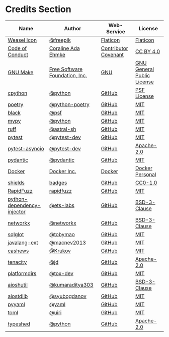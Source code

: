 # Credits Section

| Name                              | Author                                | Web-Service                 | License                           |
|-----------------------------------|---------------------------------------|-----------------------------|-----------------------------------|
| [Weasel Icon][001]                | [@freepik][002]                       | [Flaticon][003]             | [Flaticon][004]                   |
| [Code of Conduct][005]            | [Coraline Ada Ehmke][006]             | [Contributor Covenant][007] | [CC BY 4.0][008]                  |
| [GNU Make][009]                   | [Free Software Foundation, Inc.][010] | [GNU][011]                  | [GNU General Public License][012] |
| [cpython][013]                    | [@python][014]                        | [GitHub][015]               | [PSF License][016]                |
| [poetry][017]                     | [@python-poetry][018]                 | [GitHub][019]               | [MIT][020]                        |
| [black][021]                      | [@psf][022]                           | [GitHub][023]               | [MIT][024]                        |
| [mypy][025]                       | [@python][026]                        | [GitHub][027]               | [MIT][028]                        |
| [ruff][029]                       | [@astral-sh][030]                     | [GitHub][031]               | [MIT][032]                        |
| [pytest][033]                     | [@pytest-dev][034]                    | [GitHub][035]               | [MIT][036]                        |
| [pytest-asyncio][037]             | [@pytest-dev][038]                    | [GitHub][039]               | [Apache-2.0][040]                 |
| [pydantic][041]                   | [@pydantic][042]                      | [GitHub][043]               | [MIT][044]                        |
| [Docker][045]                     | [Docker Inc.][046]                    | [Docker][047]               | [Docker Personal][048]            |
| [shields][049]                    | [badges][050]                         | [GitHub][051]               | [CC0-1.0][052]                    |
| [RapidFuzz][053]                  | [rapidfuzz][054]                      | [GitHub][055]               | [MIT][056]                        |
| [python-dependency-injector][057] | [@ets-labs][058]                      | [GitHub][059]               | [BSD-3-Clause][060]               |
| [networkx][061]                   | [@networkx][062]                      | [GitHub][063]               | [BSD-3-Clause][064]               |
| [sqlglot][065]                    | [@tobymao][066]                       | [GitHub][067]               | [MIT][068]                        |
| [javalang-ext][069]               | [@macnev2013][070]                    | [GitHub][071]               | [MIT][072]                        |
| [cashews][073]                    | [@Krukov][074]                        | [GitHub][075]               | [MIT][076]                        |
| [tenacity][077]                   | [@jd][078]                            | [GitHub][079]               | [Apache-2.0][080]                 |
| [platformdirs][081]               | [@tox-dev][082]                       | [GitHub][083]               | [MIT][084]                        |
| [aioshutil][089]                  | [@kumaraditya303][090]                | [GitHub][091]               | [BSD-3-Clause][092]               |
| [aiostdlib][093]                  | [@syubogdanov][094]                   | [GitHub][095]               | [MIT][096]                        |
| [pyyaml][097]                     | [@yaml][098]                          | [GitHub][099]               | [MIT][100]                        |
| [toml][101]                       | [@uiri][102]                          | [GitHub][103]               | [MIT][104]                        |
| [typeshed][105]                   | [@python][106]                        | [GitHub][107]               | [Apache-2.0][108]                 |

[001]: https://www.flaticon.com/free-icon/weasel_334982
[002]: https://www.flaticon.com/authors/freepik
[003]: https://www.flaticon.com/
[004]: https://www.freepikcompany.com/legal

[005]: https://www.contributor-covenant.org/version/2/1/code_of_conduct
[006]: https://where.coraline.codes
[007]: https://www.contributor-covenant.org
[008]: https://github.com/EthicalSource/contributor_covenant/blob/release/LICENSE.md

[009]: https://www.gnu.org/software/make
[010]: https://www.gnu.org/software/make/#mission-statement
[011]: https://www.gnu.org/
[012]: https://www.gnu.org/licenses/gpl-3.0.en.html

[013]: https://github.com/python/cpython
[014]: https://github.com/python
[015]: https://github.com/
[016]: https://github.com/python/cpython/blob/main/LICENSE

[017]: https://github.com/python-poetry/poetry
[018]: https://github.com/python-poetry
[019]: https://github.com/
[020]: https://github.com/python-poetry/poetry/blob/main/LICENSE

[021]: https://github.com/psf/black
[022]: https://github.com/psf
[023]: https://github.com/
[024]: https://github.com/psf/black/blob/main/LICENSE

[025]: https://github.com/python/mypy
[026]: https://github.com/python
[027]: https://github.com/
[028]: https://github.com/python/mypy/blob/master/LICENSE

[029]: https://github.com/astral-sh/ruff
[030]: https://github.com/astral-sh
[031]: https://github.com/
[032]: https://github.com/astral-sh/ruff/blob/main/LICENSE

[033]: https://github.com/pytest-dev/pytest
[034]: https://github.com/pytest-dev
[035]: https://github.com/
[036]: https://github.com/pytest-dev/pytest/blob/main/LICENSE

[037]: https://github.com/pytest-dev/pytest-asyncio
[038]: https://github.com/pytest-dev
[039]: https://github.com/
[040]: https://github.com/pytest-dev/pytest-asyncio/blob/main/LICENSE

[041]: https://github.com/pydantic/pydantic
[042]: https://github.com/pydantic
[043]: https://github.com/
[044]: https://github.com/pydantic/pydantic/blob/main/LICENSE

[045]: https://www.docker.com/
[046]: https://www.docker.com/company
[047]: https://www.docker.com/
[048]: https://www.docker.com/products/personal

[049]: https://github.com/badges/shields
[050]: https://github.com/badges
[051]: https://github.com/
[052]: https://github.com/badges/shields/blob/master/LICENSE

[053]: https://github.com/rapidfuzz/RapidFuzz
[054]: https://github.com/rapidfuzz
[055]: https://github.com/
[056]: https://github.com/rapidfuzz/RapidFuzz/blob/main/LICENSE

[057]: https://github.com/ets-labs/python-dependency-injector
[058]: https://github.com/ets-labs
[059]: https://github.com/
[060]: https://github.com/ets-labs/python-dependency-injector/blob/master/LICENSE.rst

[061]: https://github.com/networkx/networkx
[062]: https://github.com/networkx
[063]: https://github.com/
[064]: https://github.com/networkx/networkx/blob/main/LICENSE.txt

[065]: https://github.com/tobymao/sqlglot
[066]: https://github.com/tobymao
[067]: https://github.com/
[068]: https://github.com/tobymao/sqlglot/blob/main/LICENSE

[069]: https://github.com/macnev2013/javalang-ext
[070]: https://github.com/macnev2013
[071]: https://github.com/
[072]: https://github.com/macnev2013/javalang-ext/blob/master/LICENSE.txt

[073]: https://github.com/Krukov/cashews
[074]: https://github.com/Krukov
[075]: https://github.com/
[076]: https://github.com/Krukov/cashews/blob/master/LICENSE

[077]: https://github.com/jd/tenacity
[078]: https://github.com/jd
[079]: https://github.com/
[080]: https://github.com/jd/tenacity/blob/main/LICENSE

[081]: https://github.com/tox-dev/platformdirs
[082]: https://github.com/tox-dev
[083]: https://github.com/
[084]: https://github.com/tox-dev/platformdirs/blob/main/LICENSE

[089]: https://github.com/kumaraditya303/aioshutil
[090]: https://github.com/kumaraditya303
[091]: https://github.com/
[092]: https://github.com/kumaraditya303/aioshutil/blob/master/LICENSE.md

[093]: https://github.com/syubogdanov/aiostdlib
[094]: https://github.com/syubogdanov
[095]: https://github.com/
[096]: https://github.com/syubogdanov/aiostdlib/blob/main/LICENSE

[097]: https://github.com/yaml/pyyaml
[098]: https://github.com/yaml
[099]: https://github.com/
[100]: https://github.com/yaml/pyyaml/blob/main/LICENSE

[101]: https://github.com/uiri/toml
[102]: https://github.com/uiri
[103]: https://github.com/
[104]: https://github.com/uiri/toml/blob/master/LICENSE

[105]: https://github.com/python/typeshed
[106]: https://github.com/python
[107]: https://github.com/
[108]: https://github.com/python/typeshed/blob/main/LICENSE
